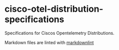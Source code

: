 # cisco-otel-distribution-specifications
Specifications for Ciscos Opentelemetry Distributions.

Markdown files are linted with [markdownlint](https://github.com/DavidAnson/markdownlint)

